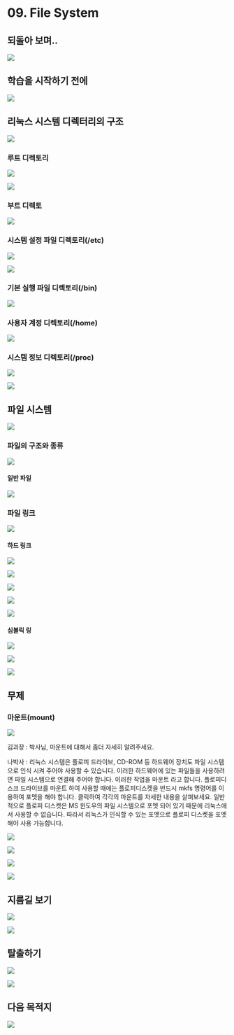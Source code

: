 # 09. File System

## 되돌아 보며.. 

![](../../../.gitbook/assets/image%20%28777%29.png)

## 학습을 시작하기 전에

![](../../../.gitbook/assets/image%20%28836%29.png)

## 리눅스 시스템 디렉터리의 구조

![](../../../.gitbook/assets/image%20%28810%29.png)

### 루트 디렉토리 

![](../../../.gitbook/assets/image%20%28745%29.png)

![](../../../.gitbook/assets/image%20%28796%29.png)

### 부트 디렉토

![](../../../.gitbook/assets/image%20%28839%29.png)

###  시스템 설정 파일 디렉토리\(/etc\)

![](../../../.gitbook/assets/image%20%28752%29.png)

![](../../../.gitbook/assets/image%20%28812%29.png)

###  기본 실행 파일 디렉토리\(/bin\)

![](../../../.gitbook/assets/image%20%28788%29.png)

### 사용자 계정 디렉토리\(/home\)

![](../../../.gitbook/assets/image%20%28834%29.png)

###  시스템 정보 디렉토리\(/proc\)

![](../../../.gitbook/assets/image%20%28855%29.png)

![](../../../.gitbook/assets/image%20%28798%29.png)

## 파일 시스템 

![](../../../.gitbook/assets/image%20%28816%29.png)

###  파일의 구조와 종류 

![](../../../.gitbook/assets/image%20%28805%29.png)

#### 일반 파일 

![](../../../.gitbook/assets/image%20%28842%29.png)

###  파일 링크 

![](../../../.gitbook/assets/image%20%28861%29.png)

#### 하드 링크 

![](../../../.gitbook/assets/image%20%28770%29.png)

![](../../../.gitbook/assets/image%20%28781%29.png)

![](../../../.gitbook/assets/image%20%28833%29.png)

![](../../../.gitbook/assets/image%20%28787%29.png)

![](../../../.gitbook/assets/image%20%28819%29.png)

####  심볼릭 링

![](../../../.gitbook/assets/image%20%28828%29.png)

![](../../../.gitbook/assets/image%20%28840%29.png)

![](../../../.gitbook/assets/image%20%28846%29.png)

## 무제 

###  마운트\(mount\)

![](../../../.gitbook/assets/image%20%28804%29.png)

김과장 : 박사님, 마운트에 대해서 좀더 자세히 알려주세요. 

나박사 : 리눅스 시스템은 플로피 드라이브, CD-ROM 등 하드웨어 장치도 파일 시스템으로 인식 시켜 주어야 사용할 수 있습니다. 이러한 하드웨어에 있는 파일들을 사용하려면 파일 시스템으로 연결해 주어야 합니다. 이러한 작업을 마운트 라고 합니다. 플로피디스크 드라이브를 마운트 하여 사용할 때에는 플로피디스켓을 반드시 mkfs 명령어를 이용하여 포멧을 해야 합니다. 클릭하여 각각의 마운트를 자세한 내용을 살펴보세요. 일반적으로 플로피 디스켓은 MS 윈도우의 파일 시스템으로 포멧 되어 있기 때문에 리눅스에서 사용할 수 없습니다. 따라서 리눅스가 인식할 수 있는 포멧으로 플로피 디스켓을 포멧해야 사용 가능합니다.

![](../../../.gitbook/assets/image%20%28742%29.png)

![](../../../.gitbook/assets/image%20%28817%29.png)

![](../../../.gitbook/assets/image%20%28824%29.png)

![](../../../.gitbook/assets/image%20%28758%29.png)

## 지름길 보기 

![](../../../.gitbook/assets/image%20%28779%29.png)

![](../../../.gitbook/assets/image%20%28789%29.png)

## 탈출하기 

![](../../../.gitbook/assets/image%20%28767%29.png)

![](../../../.gitbook/assets/image%20%28852%29.png)



## 다음 목적지

![](../../../.gitbook/assets/image%20%28813%29.png)

